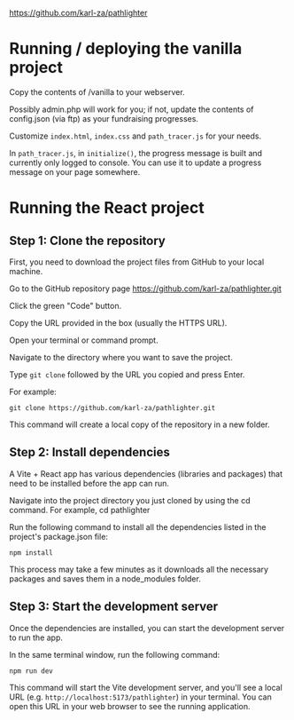 https://github.com/karl-za/pathlighter

# Running / deploying the vanilla project

Copy the contents of /vanilla to your webserver.

Possibly admin.php will work for you; if not, update the contents of config.json (via ftp) as your fundraising progresses.

Customize `index.html`, `index.css` and `path_tracer.js` for your needs.

In `path_tracer.js`, in `initialize()`, the progress message is built and currently only logged to console. You can use it to update a progress message on your page somewhere.

# Running the React project

## Step 1: Clone the repository

First, you need to download the project files from GitHub to your local machine.

Go to the GitHub repository page https://github.com/karl-za/pathlighter.git

Click the green "Code" button.

Copy the URL provided in the box (usually the HTTPS URL).

Open your terminal or command prompt.

Navigate to the directory where you want to save the project.

Type `git clone` followed by the URL you copied and press Enter.

For example:

```git clone https://github.com/karl-za/pathlighter.git```

This command will create a local copy of the repository in a new folder.

## Step 2: Install dependencies

A Vite + React app has various dependencies (libraries and packages) that need to be installed before the app can run.

Navigate into the project directory you just cloned by using the cd command. For example, cd pathlighter

Run the following command to install all the dependencies listed in the project's package.json file:

```npm install```

This process may take a few minutes as it downloads all the necessary packages and saves them in a node_modules folder.

## Step 3: Start the development server

Once the dependencies are installed, you can start the development server to run the app.

In the same terminal window, run the following command:

```npm run dev```

This command will start the Vite development server, and you'll see a local URL (e.g. `http://localhost:5173/pathlighter`) in your terminal. You can open this URL in your web browser to see the running application.

